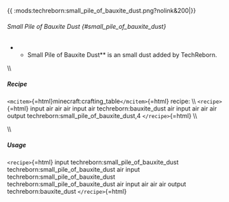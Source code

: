 {{ :mods:techreborn:small_pile_of_bauxite_dust.png?nolink&200\|}}

###### Small Pile of Bauxite Dust {#small_pile_of_bauxite_dust}

-   -   Small Pile of Bauxite Dust\*\* is an small dust added by
        TechReborn.

\\\\

##### Recipe

`<mcitem>`{=html}minecraft:crafting_table`</mcitem>`{=html} recipe: \\\\
`<recipe>`{=html} input air air air input air techreborn:bauxite_dust
air input air air air output techreborn:small_pile_of_bauxite_dust,4
`</recipe>`{=html} \\\\

\\\\

##### Usage

`<recipe>`{=html} input techreborn:small_pile_of_bauxite_dust
techreborn:small_pile_of_bauxite_dust air input
techreborn:small_pile_of_bauxite_dust
techreborn:small_pile_of_bauxite_dust air input air air air output
techreborn:bauxite_dust `</recipe>`{=html}
